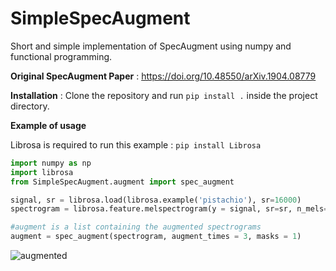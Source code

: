 # SimpleSpecAugment

Short and simple implementation of SpecAugment using numpy and functional programming.

**Original SpecAugment Paper** : https://doi.org/10.48550/arXiv.1904.08779

**Installation** : Clone the repository and run `pip install .` inside the project directory.

**Example of usage**

Librosa is required to run this example :
`pip install Librosa`

```python
import numpy as np
import librosa
from SimpleSpecAugment.augment import spec_augment

signal, sr = librosa.load(librosa.example('pistachio'), sr=16000)
spectrogram = librosa.feature.melspectrogram(y = signal, sr=sr, n_mels=128, fmax=8000)

#augment is a list containing the augmented spectrograms
augment = spec_augment(spectrogram, augment_times = 3, masks = 1) 
```


![augmented](https://github.com/CaptainAlready/SimpleSpecAugment/assets/58816142/5b7d5e81-ee6f-41e9-84a0-7d257f7235ba)
